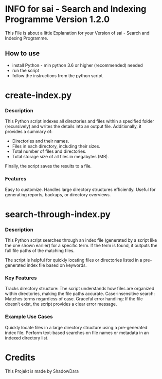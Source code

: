 # INFO for sai - Search and Indexing Programme Version 1.2.0

This File is about a little Explanation for your Version of sai - Search and Indexing Programme.

## How to use
- install Python - min python 3.6 or higher (recommended) needed
- run the script
- follow the instructions from the python script

# create-index.py

### Description
This Python script indexes all directories and files within a specified folder (recursively) and writes the details into an output file. Additionally, it provides a summary of:

- Directories and their names.
- Files in each directory, including their sizes.
- Total number of files and directories.
- Total storage size of all files in megabytes (MB).

Finally, the script saves the results to a file.

### Features
Easy to customize.
Handles large directory structures efficiently.
Useful for generating reports, backups, or directory overviews.

# search-through-index.py

### Description
This Python script searches through an index file (generated by a script like the one shown earlier) for a specific term. If the term is found, it outputs the full file paths of the matching files.

The script is helpful for quickly locating files or directories listed in a pre-generated index file based on keywords.

### Key Features
Tracks directory structure: The script understands how files are organized within directories, making the file paths accurate.
Case-insensitive search: Matches terms regardless of case.
Graceful error handling: If the file doesn’t exist, the script provides a clear error message.

### Example Use Cases
Quickly locate files in a large directory structure using a pre-generated index file.
Perform text-based searches on file names or metadata in an indexed directory list.

# Credits

This Projekt is made by ShadowDara
